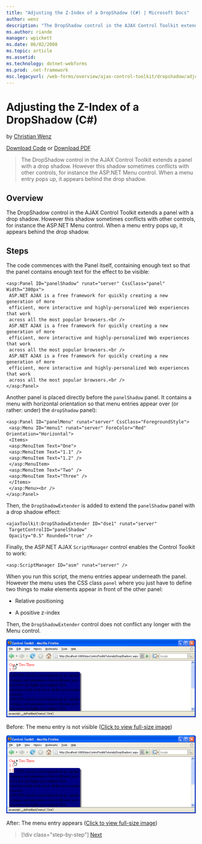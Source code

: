 ```yaml
---
title: "Adjusting the Z-Index of a DropShadow (C#) | Microsoft Docs"
author: wenz
description: "The DropShadow control in the AJAX Control Toolkit extends a panel with a drop shadow. However this shadow sometimes conflicts with other controls, for insta..."
ms.author: riande
manager: wpickett
ms.date: 06/02/2008
ms.topic: article
ms.assetid: 
ms.technology: dotnet-webforms
ms.prod: .net-framework
msc.legacyurl: /web-forms/overview/ajax-control-toolkit/dropshadow/adjusting-the-z-index-of-a-dropshadow-cs
---
```

Adjusting the Z-Index of a DropShadow (C#)
====================
by [Christian Wenz](https://github.com/wenz)

[Download Code](http://download.microsoft.com/download/5/1/6/51652a81-500b-4f6b-88d3-617103e7941e/DropShadow1.cs.zip) or [Download PDF](http://download.microsoft.com/download/b/6/a/b6ae89ee-df69-4c87-9bfb-ad1eb2b23373/dropshadow1CS.pdf)

> The DropShadow control in the AJAX Control Toolkit extends a panel with a drop shadow. However this shadow sometimes conflicts with other controls, for instance the ASP.NET Menu control. When a menu entry pops up, it appears behind the drop shadow.


## Overview

The DropShadow control in the AJAX Control Toolkit extends a panel with a drop shadow. However this shadow sometimes conflicts with other controls, for instance the ASP.NET Menu control. When a menu entry pops up, it appears behind the drop shadow.

## Steps

The code commences with the Panel itself, containing enough text so that the panel contains enough text for the effect to be visible:

    <asp:Panel ID="panelShadow" runat="server" CssClass="panel" Width="300px">
     ASP.NET AJAX is a free framework for quickly creating a new generation of more 
     efficient, more interactive and highly-personalized Web experiences that work 
     across all the most popular browsers.<br />
     ASP.NET AJAX is a free framework for quickly creating a new generation of more 
     efficient, more interactive and highly-personalized Web experiences that work 
     across all the most popular browsers.<br />
     ASP.NET AJAX is a free framework for quickly creating a new generation of more 
     efficient, more interactive and highly-personalized Web experiences that work 
     across all the most popular browsers.<br />
    </asp:Panel>

Another panel is placed directly before the `panelShadow` panel. It contains a menu with horizontal orientation so that menu entries appear over (or rather: under) the `dropShadow` panel):

    <asp:Panel ID="panelMenu" runat="server" CssClass="ForegroundStyle">
     <asp:Menu ID="menu1" runat="server" ForeColor="Red" Orientation="Horizontal">
     <Items>
     <asp:MenuItem Text="One">
     <asp:MenuItem Text="1.1" />
     <asp:MenuItem Text="1.2" />
     </asp:MenuItem>
     <asp:MenuItem Text="Two" />
     <asp:MenuItem Text="Three" />
     </Items>
     </asp:Menu><br />
    </asp:Panel>

Then, the `DropShadowExtender` is added to extend the `panelShadow` panel with a drop shadow effect:

    <ajaxToolkit:DropShadowExtender ID="dse1" runat="server"
     TargetControlID="panelShadow"
     Opacity="0.5" Rounded="true" />

Finally, the ASP.NET AJAX `ScriptManager` control enables the Control Toolkit to work:

    <asp:ScriptManager ID="asm" runat="server" />

When you run this script, the menu entries appear underneath the panel. However the menu uses the CSS class `panel` where you just have to define two things to make elements appear in front of the other panel:

- Relative positioning
- A positive z-index

    <style type="text/css">
     .ForegroundStyle {z-index: 123; position: relative;}
     .panel {background-color: navy;}
    </style>

Then, the `DropShadowExtender` control does not conflict any longer with the Menu control.


[![Before: The menu entry is not visible](adjusting-the-z-index-of-a-dropshadow-cs/_static/image2.png)](adjusting-the-z-index-of-a-dropshadow-cs/_static/image1.png)

Before: The menu entry is not visible ([Click to view full-size image](adjusting-the-z-index-of-a-dropshadow-cs/_static/image3.png))


[![After: The menu entry appears](adjusting-the-z-index-of-a-dropshadow-cs/_static/image5.png)](adjusting-the-z-index-of-a-dropshadow-cs/_static/image4.png)

After: The menu entry appears ([Click to view full-size image](adjusting-the-z-index-of-a-dropshadow-cs/_static/image6.png))

>[!div class="step-by-step"] [Next](manipulating-dropshadow-properties-from-client-code-cs.md)